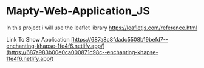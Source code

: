 # Mapty-Web-Application_JS
In this project i will use the leaflet library https://leafletjs.com/reference.html 

Link To Show Application
[https://687a8c8fdadc5508b19befd7--enchanting-khapse-1fe4f6.netlify.app/](https://687a983b00e0ca000871c98c--enchanting-khapse-1fe4f6.netlify.app/)
